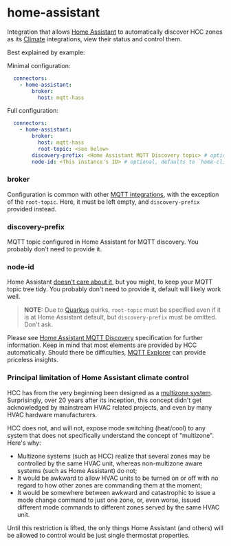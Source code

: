 home-assistant
==

Integration that allows [Home Assistant](https://www.home-assistant.io/) to automatically discover HCC zones as its [Climate](https://www.home-assistant.io/integrations/climate/) integrations, view their status and control them.

Best explained by example:

Minimal configuration:

```yaml
  connectors:
    - home-assistant:
        broker:
          host: mqtt-hass
```

Full configuration:

```yaml
  connectors:
    - home-assistant:
        broker:
          host: mqtt-hass
          root-topic: <see below>
        discovery-prefix: <Home Assistant MQTT Discovery topic> # optional, defaults to "homeassistant"
        node-id: <This instance's ID> # optional, defaults to `home-climate-control.instance` value
```

### broker
Configuration is common with other [MQTT integrations](./mqtt.md), with the exception of the `root-topic`. Here, it must be left empty, and `discovery-prefix` provided instead.

### discovery-prefix
MQTT topic configured in Home Assistant for MQTT discovery. You probably don't need to provide it.

### node-id
Home Assistant [doesn't care about it](https://www.home-assistant.io/integrations/mqtt#mqtt-discovery), but you might, to keep your MQTT topic tree tidy.  You probably don't need to provide it, default will likely work well.

> **NOTE:** Due to [Quarkus](../build/index.md#quarkus) quirks, `root-topic` must be specified even if it is at Home Assistant default, but `discovery-prefix` must be omitted. Don't ask.

Please see [Home Assistant MQTT Discovery](https://www.home-assistant.io/integrations/mqtt#mqtt-discovery) specification for further information. Keep in mind that most elements are provided by HCC automatically.
Should there be difficulties, [MQTT Explorer](https://mqtt-explorer.com/) can provide priceless insights.

### Principal limitation of Home Assistant climate control

HCC has from the very beginning been designed as a [multizone system](https://www.homeclimatecontrol.com/faq/temperature-zoning-and-climate-control#h.p_tjs44rqXagyY).
Surprisingly, over 20 years after its inception, this concept didn't get acknowledged by mainstream HVAC related projects, and even by many HVAC hardware manufacturers.

HCC does not, and will not, expose mode switching (heat/cool) to any system that does not specifically understand the concept of "multizone". Here's why:

- Multizone systems (such as HCC) realize that several zones may be controlled by the same HVAC unit, whereas non-multizone aware systems (such as Home Assistant) do not;
- It would be awkward to allow HVAC units to be turned on or off with no regard to how other zones are commanding them at the moment;
- It would be somewhere between awkward and catastrophic to issue a mode change command to just one zone, or, even worse, issued different mode commands to different zones served by the same HVAC unit.

Until this restriction is lifted, the only things Home Assistant (and others) will be allowed to control would be just single thermostat properties.
